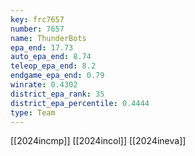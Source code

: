 ```yaml
---
key: frc7657
number: 7657
name: ThunderBots
epa_end: 17.73
auto_epa_end: 8.74
teleop_epa_end: 8.2
endgame_epa_end: 0.79
winrate: 0.4302
district_epa_rank: 35
district_epa_percentile: 0.4444
type: Team
---
```

[[2024incmp]]
[[2024incol]]
[[2024ineva]]
